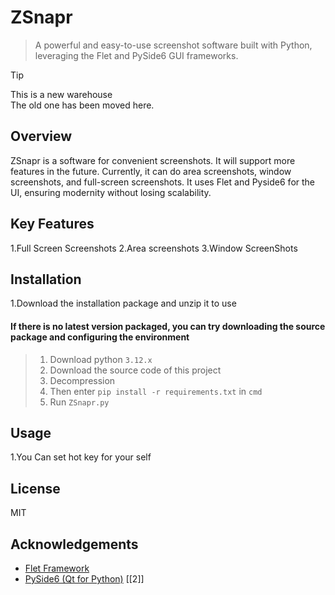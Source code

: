 # ZSnapr
> A powerful and easy-to-use screenshot software built with Python, leveraging the Flet and PySide6 GUI frameworks.

> [!TIP]
> This is a new warehouse<br>The old one has been moved here.

## Overview

ZSnapr is a software for convenient screenshots. It will support more features in the future. Currently, it can do area screenshots, window screenshots, and full-screen screenshots. It uses Flet and Pyside6 for the UI, ensuring modernity without losing scalability.

## Key Features

1.Full Screen Screenshots
2.Area screenshots
3.Window ScreenShots

## Installation

1.Download the installation package and unzip it to use
#### If there is no latest version packaged, you can try downloading the source package and configuring the environment
> 1. Download python `3.12.x`
> 2. Download the source code of this project
> 3. Decompression
> 4. Then enter `pip install -r requirements.txt` in `cmd`
> 5. Run `ZSnapr.py`
## Usage

1.You Can set hot key for your self

## License

MIT

## Acknowledgements

* [Flet Framework](https://flet.dev/)
* [PySide6 (Qt for Python)](https://doc.qt.io/qtforpython/) [[2]]
